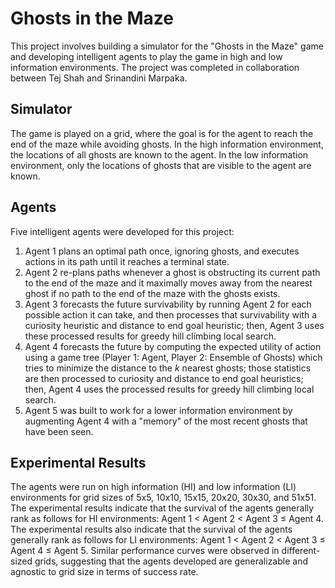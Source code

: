 # Ghosts in the Maze
This project involves building a simulator for the "Ghosts in the Maze" game and developing intelligent agents to play the game in high and low information environments. The project was completed in collaboration between Tej Shah and Srinandini Marpaka.

## Simulator
The game is played on a grid, where the goal is for the agent to reach the end of the maze while avoiding ghosts. In the high information environment, the locations of all ghosts are known to the agent. In the low information environment, only the locations of ghosts that are visible to the agent are known.

## Agents
Five intelligent agents were developed for this project:

1. Agent 1 plans an optimal path once, ignoring ghosts, and executes actions in its path until it reaches a terminal state.
2. Agent 2 re-plans paths whenever a ghost is obstructing its current path to the end of the maze and it maximally moves away from the nearest ghost if no path to the end of the maze with the ghosts exists.
3. Agent 3 forecasts the future survivability by running Agent 2 for each possible action it can take, and then processes that survivability with a curiosity heuristic and distance to end goal heuristic; then, Agent 3 uses these processed results for greedy hill climbing local search.
4. Agent 4 forecasts the future by computing the expected utility of action using a game tree (Player 1: Agent, Player 2: Ensemble of Ghosts) which tries to minimize the distance to the $k$ nearest ghosts; those statistics are then processed to curiosity and distance to end goal heuristics; then, Agent 4 uses the processed results for greedy hill climbing local search.
5. Agent 5 was built to work for a lower information environment by augmenting Agent 4 with a "memory" of the most recent ghosts that have been seen.

## Experimental Results
The agents were run on high information (HI) and low information (LI) environments for grid sizes of 5x5, 10x10, 15x15, 20x20, 30x30, and 51x51. The experimental results indicate that the survival of the agents generally rank as follows for HI environments: Agent 1 < Agent 2 < Agent 3 ≤ Agent 4. The experimental results also indicate that the survival of the agents generally rank as follows for LI environments: Agent 1 < Agent 2 < Agent 3 ≤ Agent 4 ≤ Agent 5. Similar performance curves were observed in different-sized grids, suggesting that the agents developed are generalizable and agnostic to grid size in terms of success rate.
